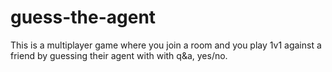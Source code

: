 # guess-the-agent
This is a multiplayer game where you join a room and you play 1v1 against a friend by guessing their agent with with q&amp;a, yes/no. 
